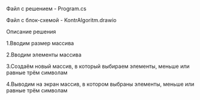 Файл с решением - Program.cs

Файл с блок-схемой - KontrAlgoritm.drawio 

  Описание решения
  
  1.Вводим размер массива

  2.Вводим элементы массива

  3.Создаём новый массив, в который выбираем элементы, меньше или равные трём символам
  
  4.Выводим на экран массив, в котором выбраны элементы, меньше или равные трём символам